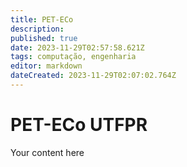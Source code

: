 ```yaml
---
title: PET-ECo
description: 
published: true
date: 2023-11-29T02:57:58.621Z
tags: computação, engenharia
editor: markdown
dateCreated: 2023-11-29T02:07:02.764Z
---
```


# PET-ECo UTFPR
Your content here